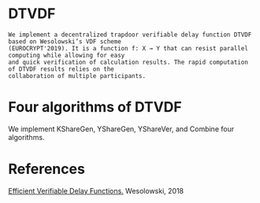 # DTVDF
	We implement a decentralized trapdoor verifiable delay function DTVDF based on Wesolowski’s VDF scheme 
 	(EUROCRYPT'2019). It is a function f: X → Y that can resist parallel computing while allowing for easy
	and quick verification of calculation results. The rapid computation of DTVDF results relies on the
 	collaboration of multiple participants. 
 # Four algorithms of DTVDF
  
We implement KShareGen, YShareGen, YShareVer, and Combine four algorithms.

 # References
 
[Efficient Verifiable Delay Functions.](https://eprint.iacr.org/2018/623.pdf) Wesolowski, 2018
